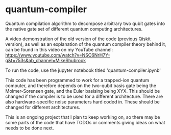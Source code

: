# quantum-compiler
Quantum compilation algorithm to decompose arbitrary two qubit gates into the native gate set of different quantum computing architectures.

A video demonstration of the old version of the code (previous Qiskit version), as well as an explanation of the quantum compiler theory behind it, can be found in this video on my YouTube channel: https://www.youtube.com/watch?v=NSC6NrH7Y-g&t=753s&ab_channel=MikeShubrook

To run the code, use the jupyter notebook titled 'quantum-compiler.ipynb'

This code has been programmed to work for a trapped-ion quantum computer, and therefore depends on the two-qubit basis gate being the Molmer-Sorensen gate, and the Euler basising being XYX. This should be changed if the compiler is to be used for a different architecture.
There are also hardware-specific noise parameters hard coded in. These should be changed for different architectures. 

This is an ongoing project that I plan to keep working on, so there may be some parts of the code that have TODOs or comments giving ideas on what needs to be done next.


